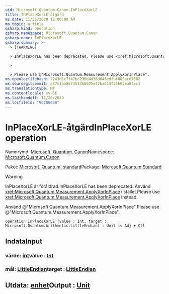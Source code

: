```yaml
---
uid: Microsoft.Quantum.Canon.InPlaceXorLE
title: InPlaceXorLE-åtgärd
ms.date: 11/25/2020 12:00:00 AM
ms.topic: article
qsharp.kind: operation
qsharp.namespace: Microsoft.Quantum.Canon
qsharp.name: InPlaceXorLE
qsharp.summary: >-
  > [!WARNING]

  > InPlaceXorLE has been deprecated. Please use <xref:Microsoft.Quantum.Measurement.ApplyXorInPlace> instead.

  >

  > Please use @"Microsoft.Quantum.Measurement.ApplyXorInPlace".
ms.openlocfilehash: 7243d1c7f42bc236d4d38d848edfbf005ecd7882
ms.sourcegitcommit: a87c1aa8e7453360025e47ba614f25b02ea84ec3
ms.translationtype: MT
ms.contentlocale: sv-SE
ms.lasthandoff: 11/26/2020
ms.locfileid: "96206688"
---
```

# <a name="inplacexorle-operation"></a><span data-ttu-id="32b8d-102">InPlaceXorLE-åtgärd</span><span class="sxs-lookup"><span data-stu-id="32b8d-102">InPlaceXorLE operation</span></span>

<span data-ttu-id="32b8d-103">Namnrymd: [Microsoft. Quantum. Canon](xref:Microsoft.Quantum.Canon)</span><span class="sxs-lookup"><span data-stu-id="32b8d-103">Namespace: [Microsoft.Quantum.Canon](xref:Microsoft.Quantum.Canon)</span></span>

<span data-ttu-id="32b8d-104">Paket: [Microsoft. Quantum. standard](https://nuget.org/packages/Microsoft.Quantum.Standard)</span><span class="sxs-lookup"><span data-stu-id="32b8d-104">Package: [Microsoft.Quantum.Standard](https://nuget.org/packages/Microsoft.Quantum.Standard)</span></span>


> [!WARNING]
> <span data-ttu-id="32b8d-105">InPlaceXorLE är föråldrad.</span><span class="sxs-lookup"><span data-stu-id="32b8d-105">InPlaceXorLE has been deprecated.</span></span> <span data-ttu-id="32b8d-106">Använd <xref:Microsoft.Quantum.Measurement.ApplyXorInPlace> i stället.</span><span class="sxs-lookup"><span data-stu-id="32b8d-106">Please use <xref:Microsoft.Quantum.Measurement.ApplyXorInPlace> instead.</span></span>
>
> <span data-ttu-id="32b8d-107">Använd @"Microsoft.Quantum.Measurement.ApplyXorInPlace".</span><span class="sxs-lookup"><span data-stu-id="32b8d-107">Please use @"Microsoft.Quantum.Measurement.ApplyXorInPlace".</span></span>



```qsharp
operation InPlaceXorLE (value : Int, target : Microsoft.Quantum.Arithmetic.LittleEndian) : Unit is Adj + Ctl
```


## <a name="input"></a><span data-ttu-id="32b8d-108">Indata</span><span class="sxs-lookup"><span data-stu-id="32b8d-108">Input</span></span>

### <a name="value--int"></a><span data-ttu-id="32b8d-109">värde: [int](xref:microsoft.quantum.lang-ref.int)</span><span class="sxs-lookup"><span data-stu-id="32b8d-109">value : [Int](xref:microsoft.quantum.lang-ref.int)</span></span>




### <a name="target--littleendian"></a><span data-ttu-id="32b8d-110">mål: [LittleEndian](xref:Microsoft.Quantum.Arithmetic.LittleEndian)</span><span class="sxs-lookup"><span data-stu-id="32b8d-110">target : [LittleEndian](xref:Microsoft.Quantum.Arithmetic.LittleEndian)</span></span>





## <a name="output--unit"></a><span data-ttu-id="32b8d-111">Utdata: [enhet](xref:microsoft.quantum.lang-ref.unit)</span><span class="sxs-lookup"><span data-stu-id="32b8d-111">Output : [Unit](xref:microsoft.quantum.lang-ref.unit)</span></span>

